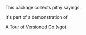 This package collects pithy sayings.

It's part of a demonstration of

[A Tour of Versioned Go (vgo)](https://research.swtch.com/vgo-tour)
